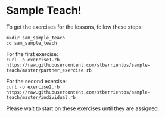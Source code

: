 Sample Teach!
=============

To get the exercises for the lessons, follow these steps:

`mkdir sam_sample_teach`  
`cd sam_sample_teach`

For the first exercise:  
`curl -o exercise1.rb https://raw.githubusercontent.com/stbarrientos/sample-teach/master/partner_exercise.rb`  

For the second exercise:  
`curl -o exercise2.rb https://raw.githubusercontent.com/stbarrientos/sample-teach/master/individual.rb`  

Please wait to start on these exercises until they are assigned.
